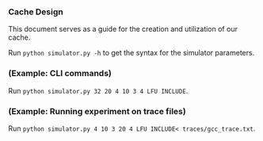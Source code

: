 ### Cache Design

This document serves as a guide for the creation and utilization of our cache.

Run `python simulator.py -h` to get the syntax for the simulator parameters.

### (Example: CLI commands)

Run `python simulator.py 32 20 4 10 3 4 LFU INCLUDE`.

### (Example: Running experiment on trace files)

Run `python simulator.py 4 10 3 20 4 LFU INCLUDE< traces/gcc_trace.txt`.